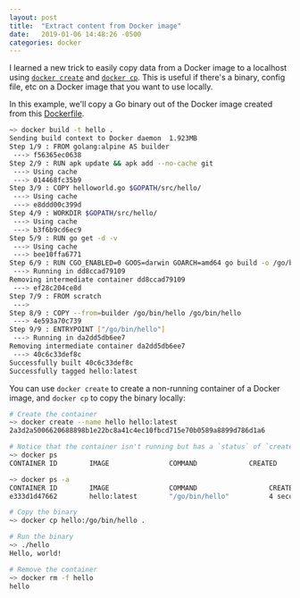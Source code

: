 ```yaml
---
layout: post
title:  "Extract content from Docker image"
date:   2019-01-06 14:48:26 -0500
categories: docker
---
```


I learned a new trick to easily copy data from a Docker image to a localhost
using [`docker
create`](https://docs.docker.com/engine/reference/commandline/create/#parent-command)
and [`docker cp`](https://docs.docker.com/engine/reference/commandline/cp/).
This is useful if there's a binary, config file, etc on a Docker image that you
want to use locally.

In this example, we'll copy a Go binary out of the Docker image created from this
[Dockerfile](https://github.com/bksteiny/golang/blob/master/helloworld/Dockerfile).

```sh
~> docker build -t hello .         
Sending build context to Docker daemon  1.923MB
Step 1/9 : FROM golang:alpine AS builder
 ---> f56365ec0638
Step 2/9 : RUN apk update && apk add --no-cache git
 ---> Using cache
 ---> 014468fc35b9
Step 3/9 : COPY helloworld.go $GOPATH/src/hello/
 ---> Using cache
 ---> e8ddd00c399d
Step 4/9 : WORKDIR $GOPATH/src/hello/
 ---> Using cache
 ---> b3f6b9cd6ec9
Step 5/9 : RUN go get -d -v
 ---> Using cache
 ---> bee10ffa6771
Step 6/9 : RUN CGO_ENABLED=0 GOOS=darwin GOARCH=amd64 go build -o /go/bin/hello
 ---> Running in dd8ccad79109
Removing intermediate container dd8ccad79109
 ---> ef28c204ce8d
Step 7/9 : FROM scratch
 --->
Step 8/9 : COPY --from=builder /go/bin/hello /go/bin/hello
 ---> 4e593a70c739
Step 9/9 : ENTRYPOINT ["/go/bin/hello"]
 ---> Running in da2dd5db6ee7
Removing intermediate container da2dd5db6ee7
 ---> 40c6c33def8c
Successfully built 40c6c33def8c
Successfully tagged hello:latest
```

You can use `docker create` to create a non-running container of a Docker image,
and `docker cp` to copy the binary locally:

```sh
# Create the container
~> docker create --name hello hello:latest
2a3d2a5006620688898b1e22bc8a41c4ec10fbcd715e70b0589a8899d786d1a6

# Notice that the container isn't running but has a `status` of `created`
~> docker ps
CONTAINER ID        IMAGE               COMMAND             CREATED         STATUS              PORTS               NAMES

~> docker ps -a
CONTAINER ID        IMAGE               COMMAND                  CREATED             STATUS                         PORTS               NAMES
e333d1d47662        hello:latest        "/go/bin/hello"          4 seconds ago       Created                                            hello

# Copy the binary
~> docker cp hello:/go/bin/hello .

# Run the binary
~> ./hello
Hello, world!

# Remove the container
~> docker rm -f hello
hello
```
